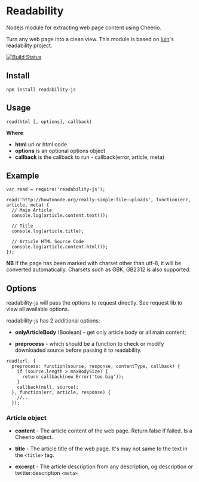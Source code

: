 # Readability

Nodejs module for extracting web page content using Cheerio.

Turn any web page into a clean view. This module is based on [luin](https://github.com/luin/readability)'s readability project.

[![Build Status](https://travis-ci.org/Ournet/readability-js.png?branch=master)](https://travis-ci.org/Ournet/readability-js)

## Install

```
npm install readability-js
```

## Usage

```
read(html [, options], callback)
```

**Where**

- **html** url or html code.
- **options** is an optional options object
- **callback** is the callback to run - callback(error, article, meta)

## Example

```
var read = require('readability-js');

read('http://howtonode.org/really-simple-file-uploads', function(err, article, meta) {
  // Main Article
  console.log(article.content.text());

  // Title
  console.log(article.title);

  // Article HTML Source Code
  console.log(article.content.html());
});
```

**NB** If the page has been marked with charset other than utf-8, it will be converted automatically. Charsets such as GBK, GB2312 is also supported.

## Options

readability-js will pass the options to request directly. See request lib to view all available options.

readability-js has 2 additional options:

- **onlyArticleBody** (Boolean) - get only article body or all main content;

- **preprocess** - which should be a function to check or modify downloaded source before passing it to readability.

```
read(url, {
  preprocess: function(source, response, contentType, callback) {
    if (source.length > maxBodySize) {
      return callback(new Error('too big'));
    }
    callback(null, source);
  }, function(err, article, response) {
    //...
  });
```

### Article object

- **content** - The article content of the web page. Return false if failed. Is a Cheerio object.

- **title** - The article title of the web page. It's may not same to the text in the `<title>` tag.

- **excerpt** - The article description from any description, og:description or twitter:description `<meta>`
